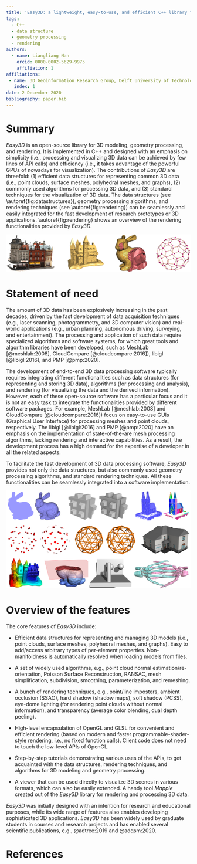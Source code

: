 ```yaml
---
title: 'Easy3D: a lightweight, easy-to-use, and efficient C++ library for processing and rendering 3D data'
tags:
  - C++
  - data structure
  - geometry processing
  - rendering
authors:
  - name: Liangliang Nan
    orcid: 0000-0002-5629-9975
    affiliation: 1
affiliations:
 - name: 3D Geoinformation Research Group, Delft University of Technology
   index: 1
date: 2 December 2020
bibliography: paper.bib
---
```


# Summary

*Easy3D* is an open-source library for 3D modeling, geometry processing, and rendering. It is implemented in C++ and designed with an emphasis on simplicity (i.e., processing and visualizing 3D data can be achieved by few lines of API calls) and efficiency (i.e., it takes advantage of the powerful GPUs of nowadays for visualization). The contributions of *Easy3D* are threefold: (1) efficient data structures for representing common 3D data (i.e., point clouds, surface meshes, polyhedral meshes, and graphs), (2) commonly used algorithms for processing 3D data, and (3) standard techniques for the visualization of 3D data. The data structures (see \autoref{fig:datastructures}), geometry processing algorithms, and rendering techniques (see \autoref{fig:rendering}) can be seamlessly and easily integrated for the fast development of research prototypes or 3D applications. \autoref{fig:rendering} shows an overview of the rendering functionalities provided by *Easy3D*. 

![The data structures provided by Easy3D. From left to right: point cloud, surface mesh, polyhedral meshes, and graph. \label{fig:datastructures}](datastructures.png)

# Statement of need

The amount of 3D data has been explosively increasing in the past decades, driven by the fast development of data acquisition techniques (e.g., laser scanning, photogrammetry, and 3D computer vision) and real-world applications (e.g., urban planning, autonomous driving, surveying, and entertainment). The processing and application of such data require specialized algorithms and software systems, for which great tools and algorithm libraries have been developed, such as MeshLab [@meshlab:2008], CloudCompare [@cloudcompare:2016]), libigl [@libigl:2016], and PMP [@pmp:2020]. 

The development of end-to-end 3D data processing software typically requires integrating different functionalities such as data structures (for representing and storing 3D data), algorithms (for processing and analysis), and rendering (for visualizing the data and the derived information). However, each of these open-source software has a particular focus and it is not an easy task to integrate the functionalities provided by different software packages. For example, MeshLab [@meshlab:2008] and CloudCompare [@cloudcompare:2016]) focus on easy-to-use GUIs (Graphical User Interface) for processing meshes and point clouds, respectively. The libigl [@libigl:2016] and PMP [@pmp:2020] have an emphasis on the implementation of state-of-the-are mesh processing algorithms, lacking rendering and interactive capabilities. As a result, the development process has a high demand for the expertise of a developer in all the related aspects. 

To facilitate the fast development of 3D data processing software, *Easy3D* provides not only the data structures, but also commonly used geometry processing algorithms, and standard rendering techniques. All these functionalities can be seamlessly integrated into a software implementation.

![An overview of the rendering functionalities of Easy3D. \label{fig:rendering}](rendering.png)

# Overview of the features

The core features of *Easy3D* include:

- Efficient data structures for representing and managing 3D models (i.e., point clouds, surface meshes, polyhedral meshes, and graphs). Easy to add/access arbitrary types of per-element properties. Non-manifoldness is automatically resolved when loading models from files.

- A set of widely used algorithms, e.g., point cloud normal estimation/re-orientation, Poisson Surface Reconstruction, RANSAC, mesh simplification, subdivision, smoothing, parameterization, and remeshing.

- A bunch of rendering techniques, e.g., point/line imposters, ambient occlusion (SSAO), hard shadow (shadow maps), soft shadow (PCSS), eye-dome lighting (for rendering point clouds without normal information), and transparency (average color blending, dual depth peeling).

- High-level encapsulation of OpenGL and GLSL for convenient and efficient rendering (based on modern and faster programmable-shader-style rendering, i.e., no fixed function calls). Client code does not need to touch the low-level APIs of OpenGL.

- Step-by-step tutorials demonstrating various uses of the APIs, to get acquainted with the data structures, rendering techniques, and algorithms for 3D modeling and geometry processing.

- A viewer that can be used directly to visualize 3D scenes in various formats, which can also be easily extended. A handy tool *Mapple* created out of the *Easy3D* library for rendering and processing 3D data.



*Easy3D* was initially designed with an intention for research and educational purposes, while its wide range of features also enables developing sophisticated 3D applications. *Easy3D* has been widely used by graduate students in courses and research projects and has enabled several scientific publications, e.g., @adtree:2019 and @adqsm:2020.

# References

